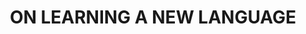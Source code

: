 ---
layout: comic
title: "ON LEARNING A NEW LANGUAGE"
comic:
- image: 16-a.gif
  alt: "Scene: Pokey and mr nutty are talking\nPokey says: QUACK QUACK QUACK! QUACK QUACK QUACK!"
- image: 16-b.gif
  alt: "Pokey says: QUACK QUACK QUACK! QUACK QUACK QUACK!"
- image: 16-c.gif
  alt: "Pokey says: QUACK QUACK QUACK! QUACK QUACK QUACK!"
- image: 16-d.gif
  alt: "Mr Nutty Says:THE SONG WRITES ITS SELF!\nPokey says: QUACK QUACK QUACK! QUACK QUACK QUACK!"
- image: 16-e.gif
  alt: "Pokey says: QUACK QUACK QUACK! QUACK QUACK QUACK!"
---